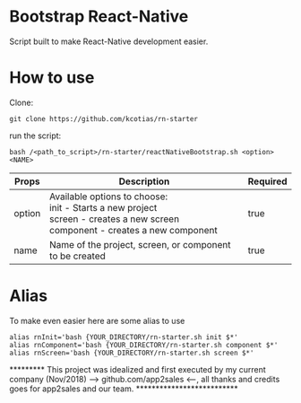 # Bootstrap React-Native

Script built to make React-Native development easier.

# How to use

Clone: 

```Shell
git clone https://github.com/kcotias/rn-starter
``` 

run the script: 

```Shell
bash /<path_to_script>/rn-starter/reactNativeBootstrap.sh <option> <NAME>
``` 

|Props|Description|Required|
|---------|---------|---------|
|option|Available options to choose: <br/> init - Starts a new project <br/> screen - creates a new screen  <br/> component - creates a new component | true| 
|name| Name of the project, screen, or component to be created | true|

# Alias

To make even easier here are some alias to use

```Shell
alias rnInit='bash {YOUR_DIRECTORY/rn-starter.sh init $*'
alias rnComponent='bash {YOUR_DIRECTORY/rn-starter.sh component $*'
alias rnScreen='bash {YOUR_DIRECTORY/rn-starter.sh screen $*'
```

********* This project was idealized and first executed by my current company (Nov/2018) --> github.com/app2sales <--, all thanks and credits goes for app2sales and our team. **************************